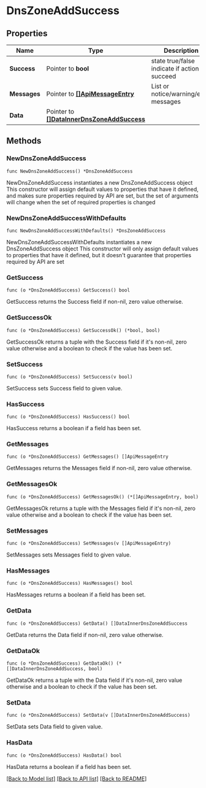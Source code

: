 # DnsZoneAddSuccess

## Properties

Name | Type | Description | Notes
------------ | ------------- | ------------- | -------------
**Success** | Pointer to **bool** | state true/false indicate if action succeed | [optional] 
**Messages** | Pointer to [**[]ApiMessageEntry**](ApiMessageEntry.md) | List or notice/warning/error messages | [optional] 
**Data** | Pointer to [**[]DataInnerDnsZoneAddSuccess**](DataInnerDnsZoneAddSuccess.md) |  | [optional] 

## Methods

### NewDnsZoneAddSuccess

`func NewDnsZoneAddSuccess() *DnsZoneAddSuccess`

NewDnsZoneAddSuccess instantiates a new DnsZoneAddSuccess object
This constructor will assign default values to properties that have it defined,
and makes sure properties required by API are set, but the set of arguments
will change when the set of required properties is changed

### NewDnsZoneAddSuccessWithDefaults

`func NewDnsZoneAddSuccessWithDefaults() *DnsZoneAddSuccess`

NewDnsZoneAddSuccessWithDefaults instantiates a new DnsZoneAddSuccess object
This constructor will only assign default values to properties that have it defined,
but it doesn't guarantee that properties required by API are set

### GetSuccess

`func (o *DnsZoneAddSuccess) GetSuccess() bool`

GetSuccess returns the Success field if non-nil, zero value otherwise.

### GetSuccessOk

`func (o *DnsZoneAddSuccess) GetSuccessOk() (*bool, bool)`

GetSuccessOk returns a tuple with the Success field if it's non-nil, zero value otherwise
and a boolean to check if the value has been set.

### SetSuccess

`func (o *DnsZoneAddSuccess) SetSuccess(v bool)`

SetSuccess sets Success field to given value.

### HasSuccess

`func (o *DnsZoneAddSuccess) HasSuccess() bool`

HasSuccess returns a boolean if a field has been set.

### GetMessages

`func (o *DnsZoneAddSuccess) GetMessages() []ApiMessageEntry`

GetMessages returns the Messages field if non-nil, zero value otherwise.

### GetMessagesOk

`func (o *DnsZoneAddSuccess) GetMessagesOk() (*[]ApiMessageEntry, bool)`

GetMessagesOk returns a tuple with the Messages field if it's non-nil, zero value otherwise
and a boolean to check if the value has been set.

### SetMessages

`func (o *DnsZoneAddSuccess) SetMessages(v []ApiMessageEntry)`

SetMessages sets Messages field to given value.

### HasMessages

`func (o *DnsZoneAddSuccess) HasMessages() bool`

HasMessages returns a boolean if a field has been set.

### GetData

`func (o *DnsZoneAddSuccess) GetData() []DataInnerDnsZoneAddSuccess`

GetData returns the Data field if non-nil, zero value otherwise.

### GetDataOk

`func (o *DnsZoneAddSuccess) GetDataOk() (*[]DataInnerDnsZoneAddSuccess, bool)`

GetDataOk returns a tuple with the Data field if it's non-nil, zero value otherwise
and a boolean to check if the value has been set.

### SetData

`func (o *DnsZoneAddSuccess) SetData(v []DataInnerDnsZoneAddSuccess)`

SetData sets Data field to given value.

### HasData

`func (o *DnsZoneAddSuccess) HasData() bool`

HasData returns a boolean if a field has been set.


[[Back to Model list]](../README.md#documentation-for-models) [[Back to API list]](../README.md#documentation-for-api-endpoints) [[Back to README]](../README.md)


